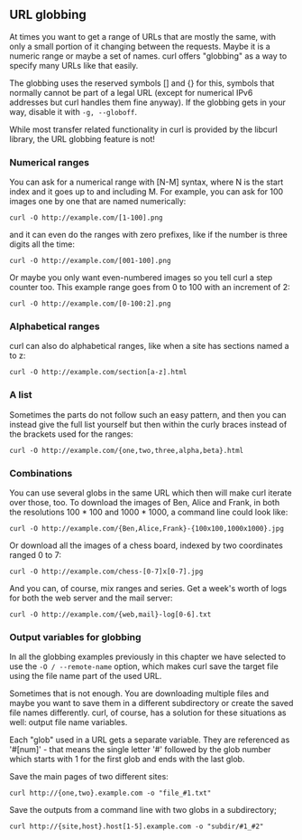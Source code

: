 ## URL globbing

At times you want to get a range of URLs that are mostly the same, with only a
small portion of it changing between the requests. Maybe it is a numeric range
or maybe a set of names. curl offers "globbing" as a way to specify many URLs
like that easily.

The globbing uses the reserved symbols [] and {} for this, symbols that
normally cannot be part of a legal URL (except for numerical IPv6 addresses
but curl handles them fine anyway). If the globbing gets in your way, disable
it with `-g, --globoff`.

While most transfer related functionality in curl is provided by the libcurl
library, the URL globbing feature is not!

### Numerical ranges

You can ask for a numerical range with [N-M] syntax, where N is the start
index and it goes up to and including M. For example, you can ask for 100
images one by one that are named numerically:

    curl -O http://example.com/[1-100].png

and it can even do the ranges with zero prefixes, like if the number is
three digits all the time:

    curl -O http://example.com/[001-100].png

Or maybe you only want even-numbered images so you tell curl a step counter
too. This example range goes from 0 to 100 with an increment of 2:

    curl -O http://example.com/[0-100:2].png

### Alphabetical ranges

curl can also do alphabetical ranges, like when a site has sections named a
to z:

    curl -O http://example.com/section[a-z].html

### A list

Sometimes the parts do not follow such an easy pattern, and then you can
instead give the full list yourself but then within the curly braces instead
of the brackets used for the ranges:

    curl -O http://example.com/{one,two,three,alpha,beta}.html

### Combinations

You can use several globs in the same URL which then will make curl iterate
over those, too. To download the images of Ben, Alice and Frank, in both the
resolutions 100 * 100 and 1000 * 1000, a command line could look like:

    curl -O http://example.com/{Ben,Alice,Frank}-{100x100,1000x1000}.jpg

Or download all the images of a chess board, indexed by two coordinates ranged
0 to 7:

    curl -O http://example.com/chess-[0-7]x[0-7].jpg

And you can, of course, mix ranges and series. Get a week's worth of logs for
both the web server and the mail server:

    curl -O http://example.com/{web,mail}-log[0-6].txt

### Output variables for globbing

In all the globbing examples previously in this chapter we have selected to
use the `-O / --remote-name` option, which makes curl save the target file
using the file name part of the used URL.

Sometimes that is not enough. You are downloading multiple files and maybe you
want to save them in a different subdirectory or create the saved file names
differently. curl, of course, has a solution for these situations as well:
output file name variables.

Each "glob" used in a URL gets a separate variable. They are referenced as
'#[num]' - that means the single letter '#' followed by the glob number which
starts with 1 for the first glob and ends with the last glob.

Save the main pages of two different sites:

    curl http://{one,two}.example.com -o "file_#1.txt"

Save the outputs from a command line with two globs in a subdirectory;

    curl http://{site,host}.host[1-5].example.com -o "subdir/#1_#2"
